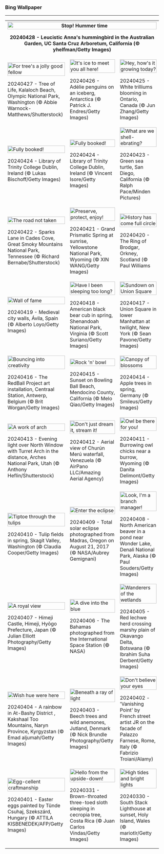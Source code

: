 <h3>
 Bing Wallpaper
</h3>
<hr/>
<table>
<tr>
<th colspan="3">
<img alt="Stop! Hummer time" src="https://www.bing.com/th?id=OHR.LeucisticHummingbird_EN-US5796079642_UHD.jpg&amp;rf=LaDigue_UHD.jpg&amp;pid=hp&amp;w=3840&amp;h=2160&amp;rs=1&amp;c=4" width="100%"/><p>20240428 - Leucistic Anna's hummingbird in the Australian Garden, UC Santa Cruz Arboretum, California (© yhelfman/Getty Images)</p></th>
</tr>
<tr>
<td><img alt="For tree's a jolly good fellow" src="https://www.bing.com/th?id=OHR.KalalochTree_EN-US5565386489_UHD.jpg&amp;rf=LaDigue_UHD.jpg&amp;pid=hp&amp;w=3840&amp;h=2160&amp;rs=1&amp;c=4" width="100%"/><p>20240427 - Tree of Life, Kalaloch Beach, Olympic National Park, Washington (© Abbie Warnock-Matthews/Shutterstock)</p></td>
<td><img alt="It's ice to meet you all here!" src="https://www.bing.com/th?id=OHR.PenguinDirections_EN-US5469437415_UHD.jpg&amp;rf=LaDigue_UHD.jpg&amp;pid=hp&amp;w=3840&amp;h=2160&amp;rs=1&amp;c=4" width="100%"/><p>20240426 - Adélie penguins on an iceberg, Antarctica (© Patrick J. Endres/Getty Images)</p></td>
<td><img alt="Hey, how's it growing today?" src="https://www.bing.com/th?id=OHR.TrilliumOntario_EN-US5180679465_UHD.jpg&amp;rf=LaDigue_UHD.jpg&amp;pid=hp&amp;w=3840&amp;h=2160&amp;rs=1&amp;c=4" width="100%"/><p>20240425 - White trilliums blooming in Ontario, Canada (© Jun Zhang/Getty Images)</p></td>
</tr>
<tr>
<td><img alt="Fully booked!" src="https://www.bing.com/th?id=OHR.TrinityDublin_EN-US5011442234_UHD.jpg&amp;rf=LaDigue_UHD.jpg&amp;pid=hp&amp;w=3840&amp;h=2160&amp;rs=1&amp;c=4" width="100%"/><p>20240424 - Library of Trinity College Dublin, Ireland (© Lukas Bischoff/Getty Images)</p></td>
<td><img alt="Fully booked!" src="https://www.bing.com/th?id=OHR.TrinityDublin_EN-US9065489677_UHD.jpg&amp;rf=LaDigue_UHD.jpg&amp;pid=hp&amp;w=3840&amp;h=2160&amp;rs=1&amp;c=4" width="100%"/><p>20240424 - Library of Trinity College Dublin, Ireland (© Vincent Isore/Getty Images)</p></td>
<td><img alt="What are we shell-ebrating?" src="https://www.bing.com/th?id=OHR.EarthDayTurtle_EN-US4769423754_UHD.jpg&amp;rf=LaDigue_UHD.jpg&amp;pid=hp&amp;w=3840&amp;h=2160&amp;rs=1&amp;c=4" width="100%"/><p>20240423 - Green sea turtle, San Diego, California (© Ralph Pace/Minden Pictures)</p></td>
</tr>
<tr>
<td><img alt="The road not taken" src="https://www.bing.com/th?id=OHR.CadesCove_EN-US4359486356_UHD.jpg&amp;rf=LaDigue_UHD.jpg&amp;pid=hp&amp;w=3840&amp;h=2160&amp;rs=1&amp;c=4" width="100%"/><p>20240422 - Sparks Lane in Cades Cove, Great Smoky Mountains National Park, Tennessee (© Richard Bernabe/Shutterstock)</p></td>
<td><img alt="Preserve, protect, enjoy!" src="https://www.bing.com/th?id=OHR.YellowstoneGeyser_EN-US3470127711_UHD.jpg&amp;rf=LaDigue_UHD.jpg&amp;pid=hp&amp;w=3840&amp;h=2160&amp;rs=1&amp;c=4" width="100%"/><p>20240421 - Grand Prismatic Spring at sunrise, Yellowstone National Park, Wyoming (© XIN WANG/Getty Images)</p></td>
<td><img alt="History has come full circle" src="https://www.bing.com/th?id=OHR.OrkneyStones_EN-US3355508244_UHD.jpg&amp;rf=LaDigue_UHD.jpg&amp;pid=hp&amp;w=3840&amp;h=2160&amp;rs=1&amp;c=4" width="100%"/><p>20240420 - The Ring of Brodgar, Orkney, Scotland (© Paul Williams</p></td>
</tr>
<tr>
<td><img alt="Wall of fame" src="https://www.bing.com/th?id=OHR.AvilaSpain_EN-US3559491003_UHD.jpg&amp;rf=LaDigue_UHD.jpg&amp;pid=hp&amp;w=3840&amp;h=2160&amp;rs=1&amp;c=4" width="100%"/><p>20240419 - Medieval city walls, Ávila, Spain (© Alberto Loyo/Getty Images)</p></td>
<td><img alt="Have I been sleeping too long?" src="https://www.bing.com/th?id=OHR.SpringCub_EN-US3818124104_UHD.jpg&amp;rf=LaDigue_UHD.jpg&amp;pid=hp&amp;w=3840&amp;h=2160&amp;rs=1&amp;c=4" width="100%"/><p>20240418 - American black bear cub in spring, Shenandoah National Park, Virginia (© Scott Suriano/Getty Images)</p></td>
<td><img alt="Sundown on Union Square" src="https://www.bing.com/th?id=OHR.UnionSquareNYC_EN-US3633149979_UHD.jpg&amp;rf=LaDigue_UHD.jpg&amp;pid=hp&amp;w=3840&amp;h=2160&amp;rs=1&amp;c=4" width="100%"/><p>20240417 - Union Square in lower Manhattan at twilight, New York (© Sean Pavone/Getty Images)</p></td>
</tr>
<tr><td><img alt="Bouncing into creativity" src="https://www.bing.com/th?id=OHR.RedBallBelgium_EN-US3314192425_UHD.jpg&amp;rf=LaDigue_UHD.jpg&amp;pid=hp&amp;w=3840&amp;h=2160&amp;rs=1&amp;c=4" width="100%"/><p>20240416 - The RedBall Project art installation, Centraal Station, Antwerp, Belgium (© Brit Worgan/Getty Images)</p></td><td><img alt="Rock 'n' bowl" src="https://www.bing.com/th?id=OHR.BowlingBallCali_EN-US3241530931_UHD.jpg&amp;rf=LaDigue_UHD.jpg&amp;pid=hp&amp;w=3840&amp;h=2160&amp;rs=1&amp;c=4" width="100%"/><p>20240415 - Sunset on Bowling Ball Beach, Mendocino County, California (© Melo Qiao/Getty Images)</p></td><td><img alt="Canopy of blossoms" src="https://www.bing.com/th?id=OHR.SpringApple_EN-US3148648329_UHD.jpg&amp;rf=LaDigue_UHD.jpg&amp;pid=hp&amp;w=3840&amp;h=2160&amp;rs=1&amp;c=4" width="100%"/><p>20240414 - Apple trees in spring, Germany (© Smileus/Getty Images)</p></td></tr><tr><td><img alt="A work of arch" src="https://www.bing.com/th?id=OHR.SunsetArchesNP_EN-US2974318595_UHD.jpg&amp;rf=LaDigue_UHD.jpg&amp;pid=hp&amp;w=3840&amp;h=2160&amp;rs=1&amp;c=4" width="100%"/><p>20240413 - Evening light over North Window with Turret Arch in the distance, Arches National Park, Utah (© Anthony Heflin/Shutterstock)</p></td><td><img alt="Don't just dream it, stream it!" src="https://www.bing.com/th?id=OHR.DragonWaterfall_EN-US2799967886_UHD.jpg&amp;rf=LaDigue_UHD.jpg&amp;pid=hp&amp;w=3840&amp;h=2160&amp;rs=1&amp;c=4" width="100%"/><p>20240412 - Aerial view of Churún Merú waterfall, Venezuela (© AirPano LLC/Amazing Aerial Agency)</p></td><td><img alt="Owl be there for you!" src="https://www.bing.com/th?id=OHR.OwlSiblings_EN-US2594321387_UHD.jpg&amp;rf=LaDigue_UHD.jpg&amp;pid=hp&amp;w=3840&amp;h=2160&amp;rs=1&amp;c=4" width="100%"/><p>20240411 - Burrowing owl chicks near a burrow, Wyoming (© Danita Delimont/Getty Images)</p></td></tr><tr><td><img alt="Tiptoe through the tulips" src="https://www.bing.com/th?id=OHR.SkagitValleyTulips_EN-US2489408645_UHD.jpg&amp;rf=LaDigue_UHD.jpg&amp;pid=hp&amp;w=3840&amp;h=2160&amp;rs=1&amp;c=4" width="100%"/><p>20240410 - Tulip fields in spring, Skagit Valley, Washington (© Claudia Cooper/Getty Images)</p></td><td><img alt="Enter the eclipse" src="https://www.bing.com/th?id=OHR.SolarEclipseOregon_EN-US2134131862_UHD.jpg&amp;rf=LaDigue_UHD.jpg&amp;pid=hp&amp;w=3840&amp;h=2160&amp;rs=1&amp;c=4" width="100%"/><p>20240409 - Total solar eclipse photographed from Madras, Oregon on August 21, 2017 (© NASA/Aubrey Gemignani)</p></td><td><img alt="Look, I'm a branch manager!" src="https://www.bing.com/th?id=OHR.BeaverDenali_EN-US1894047698_UHD.jpg&amp;rf=LaDigue_UHD.jpg&amp;pid=hp&amp;w=3840&amp;h=2160&amp;rs=1&amp;c=4" width="100%"/><p>20240408 - North American beaver in a pond near Wonder Lake, Denali National Park, Alaska (© Paul Souders/Getty Images)</p></td></tr><tr><td><img alt="A royal view" src="https://www.bing.com/th?id=OHR.JapanHimeji_EN-US1768279571_UHD.jpg&amp;rf=LaDigue_UHD.jpg&amp;pid=hp&amp;w=3840&amp;h=2160&amp;rs=1&amp;c=4" width="100%"/><p>20240407 - Himeji Castle, Himeji, Hyōgo Prefecture, Japan (© Julian Elliott Photography/Getty Images)</p></td><td><img alt="A dive into the blue" src="https://www.bing.com/th?id=OHR.BahamasSpace_EN-US1544254149_UHD.jpg&amp;rf=LaDigue_UHD.jpg&amp;pid=hp&amp;w=3840&amp;h=2160&amp;rs=1&amp;c=4" width="100%"/><p>20240406 - The Bahamas photographed from the International Space Station (© NASA)</p></td><td><img alt="Wanderers of the wetlands" src="https://www.bing.com/th?id=OHR.AntelopeBotswana_EN-US3335739405_UHD.jpg&amp;rf=LaDigue_UHD.jpg&amp;pid=hp&amp;w=3840&amp;h=2160&amp;rs=1&amp;c=4" width="100%"/><p>20240405 - Red lechwe herd crossing marshy plain of Okavango Delta, Botswana (© Ibrahim Suha Derbent/Getty Images)</p></td></tr><tr><td><img alt="Wish hue were here" src="https://www.bing.com/th?id=OHR.KyrgyzstanRainbow_EN-US3266651913_UHD.jpg&amp;rf=LaDigue_UHD.jpg&amp;pid=hp&amp;w=3840&amp;h=2160&amp;rs=1&amp;c=4" width="100%"/><p>20240404 - A rainbow in At-Bashy District  , Kakshaal Too Mountains, Naryn Province, Kyrgyzstan (© Emad aljumah/Getty Images)</p></td><td><img alt="Beneath a ray of light" src="https://www.bing.com/th?id=OHR.JutlandSpring_EN-US3202382460_UHD.jpg&amp;rf=LaDigue_UHD.jpg&amp;pid=hp&amp;w=3840&amp;h=2160&amp;rs=1&amp;c=4" width="100%"/><p>20240403 - Beech trees and wild anemones, Jutland, Denmark (© Nick Brundle Photography/Getty Images)</p></td><td><img alt="Don't believe your eyes" src="https://www.bing.com/th?id=OHR.PalazzoFarnese_EN-US3142967327_UHD.jpg&amp;rf=LaDigue_UHD.jpg&amp;pid=hp&amp;w=3840&amp;h=2160&amp;rs=1&amp;c=4" width="100%"/><p>20240402 - 'Vanishing Point' by French street artist JR on the facade of Palazzo Farnese, Rome, Italy (© Fabrizio Troiani/Alamy)</p></td></tr><tr><td><img alt="Egg-cellent craftmanship" src="https://www.bing.com/th?id=OHR.HungarianEggs_EN-US3026213374_UHD.jpg&amp;rf=LaDigue_UHD.jpg&amp;pid=hp&amp;w=3840&amp;h=2160&amp;rs=1&amp;c=4" width="100%"/><p>20240401 - Easter eggs painted by Tünde Csuhaj, Szekszárd, Hungary (© ATTILA KISBENEDEK/AFP/Getty Images)</p></td><td><img alt="Hello from the upside-down!" src="https://www.bing.com/th?id=OHR.SleepySloth_EN-US2834457510_UHD.jpg&amp;rf=LaDigue_UHD.jpg&amp;pid=hp&amp;w=3840&amp;h=2160&amp;rs=1&amp;c=4" width="100%"/><p>20240331 - Brown-throated three-toed sloth sleeping in cecropia tree, Costa Rica (© Juan Carlos Vindas/Getty Images)</p></td><td><img alt="High tides and bright lights" src="https://www.bing.com/th?id=OHR.SouthStackLight_EN-US2733077237_UHD.jpg&amp;rf=LaDigue_UHD.jpg&amp;pid=hp&amp;w=3840&amp;h=2160&amp;rs=1&amp;c=4" width="100%"/><p>20240330 - South Stack Lighthouse at sunset, Holy Island, Wales (© mariotlr/Getty Images)</p></td></tr></table>
